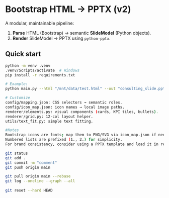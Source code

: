 # Bootstrap HTML → PPTX (v2)

A modular, maintainable pipeline:

1) **Parse** HTML (Bootstrap) → semantic **SlideModel** (Python objects).
2) **Render** SlideModel → PPTX using `python-pptx`.

## Quick start

```bash
python -m venv .venv
.venv/Scripts/activate  # Windows
pip install -r requirements.txt

# Example:
python main.py --html "/mnt/data/test.html" --out "consulting_slide.pptx"

# Customize
config/mapping.json: CSS selectors → semantic roles.
config/icon_map.json: icon names → local image paths.
renderer/elements.py: visual components (cards, KPI tiles, bullets).
renderer/grid.py: 12-col layout helper.
utils/text_fit.py: simple text fitting.

#Notes
Bootstrap icons are fonts; map them to PNG/SVG via icon_map.json if needed.
Numbered lists are prefixed (1., 2.) for simplicity.
For brand consistency, consider using a PPTX template and load it in render_engine.py.

git status
git add .
git commit -m "comment"
git push origin main

git pull origin main --rebase
git log --oneline --graph --all
    
git reset --hard HEAD